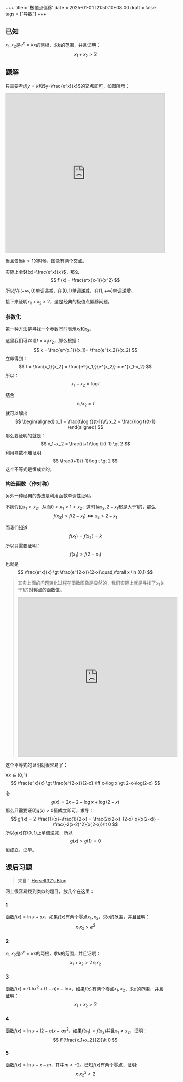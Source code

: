 +++
title = '极值点偏移'
date = 2025-01-01T21:50:10+08:00
draft = false
tags = ["导数"]
+++

## 已知
$x_1,x_2$是$e^x = kx$的两根，求$k$的范围，并且证明：
$$
x_1+x_2 > 2
$$
<!--more-->

## 题解

只需要考虑$y=k$和$y=\frac{e^x}{x}$的交点即可，如图所示：

<iframe src="https://www.desmos.com/calculator/1xuu8eunos?embed" width="500" height="500" style="border: 1px solid #ccc" frameborder=0></iframe>

当且仅当$k\gt 1$的时候，图像有两个交点。

实际上令$f(x)=\frac{e^x}{x}$，那么
$$
f'(x) = \frac{e^x(x-1)}{x^2}
$$

所以$f$在$(-\infty, 0)$单调递减，在$(0, 1)$单调递减，在$(1,+\infty)$单调递增。

接下来证明$x_1+x_2>2$，这是经典的极值点偏移问题。

### 参数化
第一种方法是寻找一个参数同时表示$x_1$和$x_2$。

这里我们可以设$t=x_1 / x_2$，那么根据：
$$
k = \frac{e^{x_1}}{x_1}= \frac{e^{x_2}}{x_2}
$$
立即得到：
$$
t = \frac{x_1}{x_2} = \frac{e^{x_1}}{e^{x_2}} = e^{x_1-x_2}
$$
所以：
$$
x_1-x_2 = \log t
$$

结合
$$
x_1 / x_2 = t
$$
就可以解出
$$
\begin{aligned}
x_1 = \frac{t\log t}{t-1}\\\\
x_2 = \frac{\log t}{t-1}
\end{aligned}
$$
那么要证明的就是：
$$
x_1+x_2 = \frac{(t+1)\log t}{t-1} \gt 2
$$
利用导数不难证明
$$
\frac{t+1}{t-1}\log t \gt 2
$$
这个不等式是恒成立的。

### 构造函数（作对称）
另外一种经典的办法是利用函数单调性证明。

不妨假设$x_1\lt x_2$，从而$0\lt x_1 < 1 < x_2$，这时候$x_2,2-x_1$都是大于1的，那么
$$
f(x_2) > f(2-x_1) \iff x_2 > 2-x_1
$$

而我们知道
$$
f(x_1) = f(x_2) = k
$$
所以只需要证明：
$$
f(x_1)> f(2-x_1)
$$
也就是
$$
\frac{e^x}{x} \gt \frac{e^{2-x}}{2-x}\quad,\forall x \in (0,1)
$$

> 其实上面的问题转化过程在函数图像是显然的，我们实际上就是寻找了$x_1$关于$1$的**对称点的函数值**。
> <iframe src="https://www.desmos.com/calculator/hjk9pnctz1?embed" width="500" height="500" style="border: 1px solid #ccc" frameborder=0></iframe>
这个不等式的证明就很容易了：

$\forall x \in (0,1)$
$$
\frac{e^x}{x} \gt \frac{e^{2-x}}{2-x} \iff x-\log x \gt 2-x-\log(2-x)
$$

令
$$
g(x) = 2x-2-\log x +\log(2-x)
$$
那么只需要证明$g(x)\gt 0$恒成立即可，求导：
$$
g'(x) = 2-\frac{1}{x}-\frac{1}{2-x} = \frac{2x(2-x)-(2-x)-x}{x(2-x)} = \frac{-2(x-2)^2}{x(2-x)}\lt 0
$$
所以$g(x)$在$(0,1)$上单调递减，所以
$$
g(x) \gt g(1) = 0
$$
恒成立，证毕。

## 课后习题
> 来自：[Herself32's Blog](https://www.cnblogs.com/herself32-lyoi/p/14496733.html)

网上很容易找到类似的题目，放几个在这里：

### 1
函数$f(x)= \ln x+ax$，如果$f(x)$有两个零点$x_1,x_2$，求$a$的范围，并且证明：
$$
x_1x_2\gt e^2
$$

### 2

$x_1,x_2$是$e^x = kx$的两根，求$k$的范围，并且证明：
$$
x_1+x_2 > 2x_1x_2
$$

### 3
函数$f(x)= 0.5 x^2+(1-a)x-\ln x$，如果$f(x)$有两个零点$x_1,x_2$，求$a$的范围，并且证明：
$$
x_1+x_2 >2
$$

### 4
函数$f(x)=\ln x+(2-a)x-ax^2$，如果$f(x_1)=f(x_2)$并且$x_1\ne x_2$，证明：
$$
f'(\frac{x_1+x_2}{2})\lt 0
$$

### 5
函数$f(x)=\ln x-x-m$，其中$m\lt -2$。已知$f(x)$有两个零点，证明:
$$
x_1x_2^2\lt 2
$$